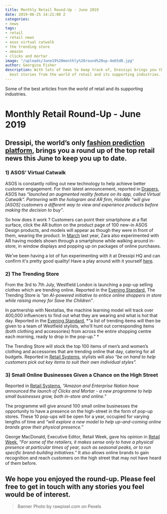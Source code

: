 ```yaml
---
title: Monthly Retail Round-Up - June 2019
date: 2019-06-25 14:21:00 Z
categories:
- news
tags:
- retail
- retail news
- asos virtual catwalk
- the trending store
- amazon
- clicks and mortar
image: "/uploads/June19%20monthly%20round%20up-4e65d0.jpg"
author: Georgina Fisher
description: With lots of news to keep track of, Dressipi brings you this month's
  best stories from the world of retail and its supporting industries.
---
```


Some of the best articles from the world of retail and its supporting industries.

# Monthly Retail Round-Up - June 2019

## Dressipi, the world’s only [fashion prediction platform](https://dressipi.com/platform/), brings you a round up of the top retail news this June to keep you up to date.

### 1) ASOS’ Virtual Catwalk

ASOS is constantly rolling out new technology to help achieve better customer engagement. For their latest announcement, reported in [Drapers](about:blank), ASOS has *“launched an augmented reality feature on its app, called Virtual Catwalk”. Partnering with the hologram and AR firm, HoloMe “will give [ASOS] customers a different way to view and experience products before making the decision to buy”*.

So how does it work ? Customers can point their smartphone at a flat surface, click the AR button on the product page of 100 new-in ASOS Design products, and models will appear as though they were in front of them, wearing the product. In [March](https://dressipi.com/blog/monthly-retail-round-up-march-2018/) last year, Zara also experimented with AR having models shown through a smartphone while walking around in-store, in window displays and popping up on packages of online purchases.

We’ve been having a lot of fun experimenting with it at Dressipi HQ and can confirm it's pretty good quality! Have a play around with it yourself [here](https://www.asos.com/women/ctas/fashion-online-13/cat/?cid=13509&page=1).

### 2) The Trending Store

From the 3rd to 7th July, Westfield London is launching a pop-up selling clothes which are trending online. Reported in the [Evening Standard](https://www.standard.co.uk/fashion/westfield-trending-store-ai-pop-up-save-the-children-a4154196.html), The Trending Store is *“an AI-powered initiative to entice online shoppers in store while raising money for Save the Children”*.

In partnership with Nextatlas, the machine learning model will track over 400,000 influencers to find out what they are wearing and what is hot that day. Reported in the [Evening Standard](https://www.standard.co.uk/fashion/westfield-trending-store-ai-pop-up-save-the-children-a4154196.html), *“a list of trending items will then be given to a team of Westfield stylists, who’ll hunt out corresponding items (both clothing and accessories) from across the entire shopping centre each morning, ready to drop in the pop-up.” *

The Trending Store will stock the top 100 items of men’s and women’s clothing and accessories that are trending online that day, catering for all budgets. Reported in [Retail Systems](http://www.retail-systems.com/rs/Westfield_Nextatlas_Trending_Store_AI_Fashion.php), stylists will also *“be on hand to help customers pick out key items to suit their own individual styles”.*

### 3) Small Online Businesses Given a Chance on the High Street

Reported in [Retail Systems](http://www.retail-systems.com/rs/Amazon_Clicks_and_Mortar_Pop_Up_Store_Launch.php), *“Amazon and Enterprise Nation have announced the launch of Clicks and Mortar - a new programme to help small businesses grow, both in-store and online.”*

The programme will give around 100 small online businesses the opportunity to have a presence on the high-street in the form of pop-up stores. These 10 pop-ups will be open for a year, occupied for varying lengths of time and *“will explore a new model to help up-and-coming online brands grow their physical presence.”*

George MacDonald, Executive Editor, Retail Week, gave his opinion in [Retail Week](https://www.retail-week.com/property/opinion-amazon-could-be-source-of-new-ideas-on-retail-property/7032078.article?authent=1), *“For some of the retailers, it makes sense only to have a physical presence at particular times of year, such as seasonal peaks, or to run specific brand-building initiatives.”* It also allows online brands to gain recognition and reach customers on the high street that may not have heard of them before.

## We hope you enjoyed the round-up. Please feel free to get in touch with any stories you feel would be of interest.

> Banner Photo by rawpixel.com on Pexels